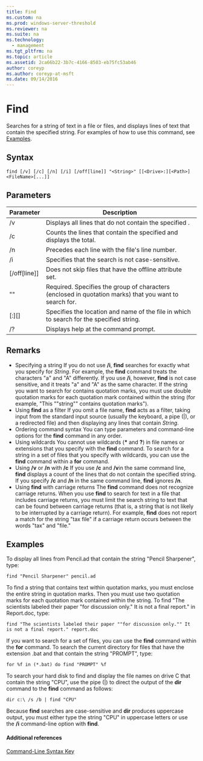 ```yaml
---
title: Find
ms.custom: na
ms.prod: windows-server-threshold
ms.reviewer: na
ms.suite: na
ms.technology: 
  - management
ms.tgt_pltfrm: na
ms.topic: article
ms.assetid: 2ca66b22-3b7c-4166-8503-eb75fc53ab46
author: coreyp
ms.author: coreyp-at-msft
ms.date: 09/14/2016
---
```

# Find
Searches for a string of text in a file or files, and displays lines of text that contain the specified string.
For examples of how to use this command, see [Examples](#BKMK_examples).
## Syntax
```
find [/v] [/c] [/n] [/i] [/off[line]] "<String>" [[<Drive>:][<Path>]<FileName>[...]]
```
## Parameters
|Parameter|Description|
|-------------|---------------|
|/v|Displays all lines that do not contain the specified <String>.|
|/c|Counts the lines that contain the specified <String>and displays the total.|
|/n|Precedes each line with the file's line number.|
|/i|Specifies that the search is not case-sensitive.|
|[/off[line]]|Does not skip files that have the offline attribute set.|
|"<String>"|Required. Specifies the group of characters (enclosed in quotation marks) that you want to search for.|
|[<Drive>:][<Path>]<FileName>|Specifies the location and name of the file in which to search for the specified string.|
|/?|Displays help at the command prompt.|
## Remarks
-   Specifying a string
    If you do not use **/i**, **find** searches for exactly what you specify for *String*. For example, the **find** command treats the characters "a" and "A" differently. If you use **/i**, however, **find** is not case sensitive, and it treats "a" and "A" as the same character.
    If the string you want to search for contains quotation marks, you must use double quotation marks for each quotation mark contained within the string (for example, "This ""string"" contains quotation marks").
-   Using **find** as a filter
    If you omit a file name, **find** acts as a filter, taking input from the standard input source (usually the keyboard, a pipe (|), or a redirected file) and then displaying any lines that contain *String*.
-   Ordering command syntax
    You can type parameters and command-line options for the **find** command in any order.
-   Using wildcards
    You cannot use wildcards (**\*** and **?**) in file names or extensions that you specify with the **find** command. To search for a string in a set of files that you specify with wildcards, you can use the **find** command within a **for** command.
-   Using **/v** or **/n** with **/c**
    If you use **/c** and **/v**in the same command line, **find** displays a count of the lines that do not contain the specified string. If you specify **/c** and **/n** in the same command line, **find** ignores **/n**.
-   Using **find** with carriage returns
    The **find** command does not recognize carriage returns. When you use **find** to search for text in a file that includes carriage returns, you must limit the search string to text that can be found between carriage returns (that is, a string that is not likely to be interrupted by a carriage return). For example, **find** does not report a match for the string "tax file" if a carriage return occurs between the words "tax" and "file."
## <a name="BKMK_examples"></a>Examples
To display all lines from Pencil.ad that contain the string "Pencil Sharpener", type:
```
find "Pencil Sharpener" pencil.ad
```
To find a string that contains text within quotation marks, you must enclose the entire string in quotation marks. Then you must use two quotation marks for each quotation mark contained within the string. To find "The scientists labeled their paper "for discussion only." It is not a final report." in Report.doc, type:
```
find "The scientists labeled their paper ""for discussion only."" It is not a final report." report.doc
```
If you want to search for a set of files, you can use the **find** command within the **for** command. To search the current directory for files that have the extension .bat and that contain the string "PROMPT", type:
```
for %f in (*.bat) do find "PROMPT" %f 
```
To search your hard disk to find and display the file names on drive C that contain the string "CPU", use the pipe (|) to direct the output of the **dir** command to the **find** command as follows:
```
dir c:\ /s /b | find "CPU" 
```
Because **find** searches are case-sensitive and **dir** produces uppercase output, you must either type the string "CPU" in uppercase letters or use the **/i** command-line option with **find**.
#### Additional references
[Command-Line Syntax Key](Command-Line-Syntax-Key.md)
